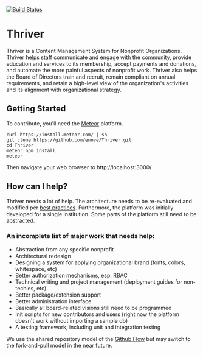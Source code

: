 [![Build Status](https://travis-ci.org/thrivercms/Thriver.svg?branch=wcasa-dev)](https://travis-ci.org/enove/Thriver)

# Thriver
Thriver is a Content Management System for Nonprofit Organizations.  Thriver helps staff communicate and engage with the community, provide education and services to its membership, accept payments and donations, and automate the more painful aspects of nonprofit work.  Thriver also helps the Board of Directors train and recruit, remain compliant on annual requirements, and retain a high-level view of the organization's activities and its alignment with organizational strategy.

## Getting Started
To contribute, you'll need the [Meteor](https://www.meteor.com/install) platform.

    curl https://install.meteor.com/ | sh
    git clone https://github.com/enove/Thriver.git
    cd Thriver
    meteor npm install
    meteor

Then navigate your web browser to http://localhost:3000/

## How can I help?
Thriver needs a lot of help.  The architecture needs to be re-evaluated and modified per [best practices](https://guide.meteor.com).  Furthermore, the platform was initially developed for a single institution.  Some parts of the platform still need to be abstracted.

### An incomplete list of major work that needs help:
* Abstraction from any specific nonprofit
* Architectural redesign
* Designing a system for applying organizational brand (fonts, colors, whitespace, etc)
* Better authorization mechanisms, esp. RBAC
* Technical writing and project management (deployment guides for non-techies, etc)
* Better package/extension support
* Better administration interface
* Basically all board-related visions still need to be programmed
* Init scripts for new contributors and users (right now the platform doesn't work without importing a sample db)
* A testing framework, including unit and integration testing

We use the shared repository model of the [Github Flow](https://guides.github.com/introduction/flow/) but may switch to the fork-and-pull model in the near future.
